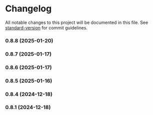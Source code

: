 # Changelog

All notable changes to this project will be documented in this file. See [standard-version](https://github.com/conventional-changelog/standard-version) for commit guidelines.

### 0.8.8 (2025-01-20)

### 0.8.7 (2025-01-17)

### 0.8.6 (2025-01-17)

### 0.8.5 (2025-01-16)

### 0.8.4 (2024-12-18)

### 0.8.1 (2024-12-18)
